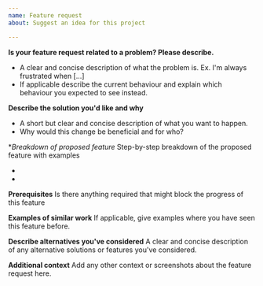 ```yaml
---
name: Feature request
about: Suggest an idea for this project

---
```


**Is your feature request related to a problem? Please describe.**
- A clear and concise description of what the problem is. Ex. I'm always frustrated when [...]
- If applicable describe the current behaviour and explain which behaviour you expected to see instead.

**Describe the solution you'd like and why**
- A short but clear and concise description of what you want to happen. 
- Why would this change be beneficial and for who?

**Breakdown of proposed feature*
Step-by-step breakdown of the proposed feature with examples 

- 
-

**Prerequisites** 
Is there anything required that might block the progress of this feature

**Examples of similar work**
If applicable, give examples where you have seen this feature before.

**Describe alternatives you've considered**
A clear and concise description of any alternative solutions or features you've considered.

**Additional context**
Add any other context or screenshots about the feature request here.
